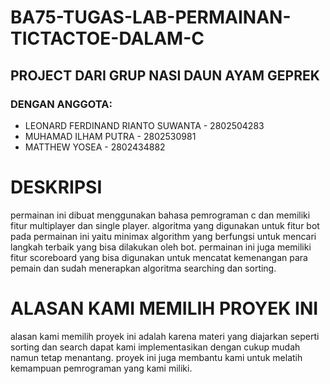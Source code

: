 # BA75-TUGAS-LAB-PERMAINAN-TICTACTOE-DALAM-C
## PROJECT DARI GRUP NASI DAUN AYAM GEPREK
### DENGAN ANGGOTA:
* LEONARD FERDINAND RIANTO SUWANTA - 2802504283 
* MUHAMAD ILHAM PUTRA - 2802530981
* MATTHEW YOSEA - 2802434882
# DESKRIPSI
permainan ini dibuat menggunakan bahasa pemrograman c dan memiliki fitur multiplayer dan single player. algoritma yang digunakan untuk fitur bot pada permainan ini yaitu minimax algorithm yang berfungsi untuk mencari langkah terbaik yang bisa dilakukan oleh bot. permainan ini juga memiliki fitur scoreboard yang bisa digunakan untuk mencatat kemenangan para pemain dan sudah menerapkan algoritma searching dan sorting.
# ALASAN KAMI MEMILIH PROYEK INI
alasan kami memilih proyek ini adalah karena materi yang diajarkan seperti sorting dan search dapat kami implementasikan dengan cukup mudah namun tetap menantang. proyek ini juga membantu kami untuk melatih kemampuan pemrograman yang kami miliki.
